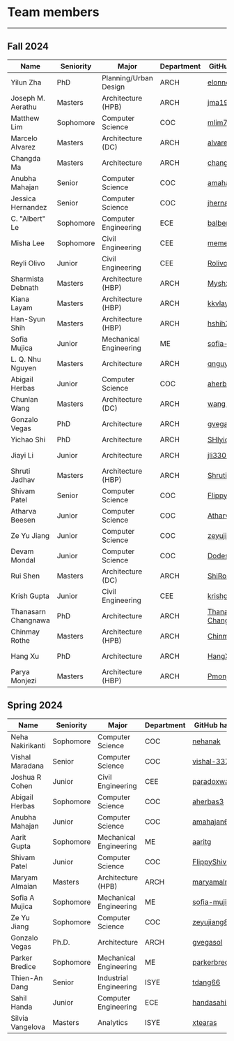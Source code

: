  <!-- Additional styles for landing page -->
  <style>
    /* Application header should be static for the landing page */
    .md-header {
      position: initial;
    }
    /* Hide navigation */
    @media screen and (min-width: 76.25em) {
      .md-sidebar--primary {
        display: none;
      }
    }
</style>

# Team members

---

## Fall 2024

| Name                  | Seniority | Major                  | Department | GitHub Handle                                                 | Topic Area                                             |
| --------------------- | --------- | ---------------------- | ---------- | ------------------------------------------------------------- | ------------------------------------------------------ |
| Yilun Zha             | PhD       | Planning/Urban Design  | ARCH       | [elonncha](https://github.com/elonncha)                       | [Mobility-PEI](/24fa-mobility-pei)                     |
| Joseph M. Aerathu     | Masters   | Architecture (HPB)     | ARCH       | [jma1999](https://github.com/jma1999)                         | [Energy-In-Buildings-Com](/24fa-energyinbuildings-com) |
| Matthew Lim           | Sophomore | Computer Science       | COC        | [mlim70](https://github.com/mlim70)                           | [MPONC](/24fa-mponc)                                   |
| Marcelo Alvarez       | Masters   | Architecture (DC)      | ARCH       | [alvarezdmarch](https://github.com/alvarezdmarch)             | [Microclimate-UMCF](/24fa-microclimate-umcf)           |
| Changda Ma            | Masters   | Architecture           | ARCH       | [changdama](https://github.com/changdama)                     | [Neuroarchitecture](/24fa-neuroarchitecture)           |
| Anubha Mahajan        | Senior    | Computer Science       | COC        | [amahajan68](https://github.com/amahajan68)                   | [Energy-In-Buildings-Com](/24fa-energyinbuildings-com) |
| Jessica Hernandez     | Senior    | Computer Science       | COC        | [jhernandez312](https://github.com/jhernandez312)             | [Energy-In-Buildings-Com](/24fa-energyinbuildings-com) |
| C. "Albert" Le        | Sophomore | Computer Engineering   | ECE        | [balbertle](https://github.com/balbertle)                     | [Mobility-PEI](/24fa-mobility-pei)                     |
| Misha Lee             | Sophomore | Civil Engineering      | CEE        | [memesha](https://github.com/memesha)                         | [Neuroarchitecture](/24fa-neuroarchitecture)           |
| Reyli Olivo           | Junior    | Civil Engineering      | CEE        | [Rolivo05](https://github.com/Rolivo05)                       | [MPONC](/24fa-mponc)                                   |
| Sharmista Debnath     | Masters   | Architecture (HBP)     | ARCH       | [Myshx](https://github.com/Myshx)                             | [Energy-In-Buildings-Res](/24fa-energyinbuildings-res) |
| Kiana Layam           | Masters   | Architecture (HBP)     | ARCH       | [kkvlayam](https://github.com/kkvlayam)                       | [Energy-In-Buildings-Res](/24fa-energyinbuildings-res) |
| Han-Syun Shih         | Masters   | Architecture (HBP)     | ARCH       | [hshih38](https://github.com/hshih38)                         | [Energy-In-Buildings-Com](/24fa-energyinbuildings-com) |
| Sofia Mujica          | Junior    | Mechanical Engineering | ME         | [sofia-mujica](https://github.com/sofia-mujica)               | [Microclimate-UWG](/24fa-microclimate-uwg)             |
| L. Q. Nhu Nguyen      | Masters   | Architecture           | ARCH       | [qnguyen322](https://github.com/qnguyen322)                   | [Neuroarchitecture](/24fa-neuroarchitecture)           |
| Abigail Herbas        | Junior    | Computer Science       | COC        | [aherbas3](https://github.com/aherbas3)                       | [Microclimate-UWG](/24fa-microclimate-uwg)             |
| Chunlan Wang          | Masters   | Architecture (DC)      | ARCH       | [wang-123-xi](https://github.com/wang-123-xi)                 | [Mobility-PEI](/24fa-mobility-pei)                     |
| Gonzalo Vegas         | PhD       | Architecture           | ARCH       | [gvegasol](https://github.com/gvegasol)                       | [Microclimate-UMCF](/24fa-microclimate-umcf)           |
| Yichao Shi            | PhD       | Architecture           | ARCH       | [SHIyichao98](https://github.com/SHIyichao98)                 | [Mobility-PEI](/24fa-mobility-pei)                     |
| Jiayi Li              | Junior    | Architecture           | ARCH       | [jli3307](https://github.com/jli3307)                         | [Energy-In-Buildings-Res](/24fa-energyinbuildings-res) |
| Shruti Jadhav         | Masters   | Architecture (HBP)     | ARCH       | [ShrutiJadhav27](https://github.com/ShrutiJadhav27)           | [Microclimate-UMCF](/24fa-microclimate-umcf)           |
| Shivam Patel          | Senior    | Computer Science       | COC        | [FlippyShivam](https://github.com/FlippyShivam)               | [Energy-In-Buildings-Res](/24fa-energyinbuildings-res) |
| Atharva Beesen        | Junior    | Computer Science       | COC        | [AtharvaBeesen](https://github.com/AtharvaBeesen)             | [Mobility-PEI](/24fa-mobility-pei)                     |
| Ze Yu Jiang           | Junior    | Computer Science       | COC        | [zeyujiang8800](https://github.com/zeyujiang8800)             | [Microclimate-UWG](/24fa-microclimate-uwg)             |
| Devam Mondal          | Junior    | Computer Science       | COC        | [Dodesimo](https://github.com/Dodesimo)                       | [MPONC](/24fa-mponc)                                   |
| Rui Shen              | Masters   | Architecture (DC)      | ARCH       | [ShiRo-25](https://github.com/ShiRo-25)                       | [Microclimate-UMCF](/24fa-microclimate-umcf)           |
| Krish Gupta           | Junior    | Civil Engineering      | CEE        | [krishgupta-CE](https://github.com/krishgupta-CE)             | [Microclimate-UWG](/24fa-microclimate-uwg)             |
| Thanasarn Changnawa   | PhD       | Architecture           | ARCH       | [Thanasarn-Changnawa](https://github.com/Thanasarn-Changnawa) | [Microclimate-UWG](/24fa-microclimate-uwg)             |
| Chinmay Rothe         | Masters   | Architecture (HPB)     | ARCH       | [ChinmayR5](https://github.com/ChinmayR5)                     | [Microclimate-UMCF](/24fa-microclimate-umcf)           |
| Hang Xu               | PhD       | Architecture           | ARCH       | [HangXXXu](https://github.com/HangXXXu)                       | [Energy-In-Buildings](/projects/24fa/)                 |
| Parya Monjezi         | Masters   | Architecture  (HBP)    | ARCH       | [Pmonjezi3](https://github.com/Pmonjezi3)                     | [Neuroarchitecture](/24fa-neuroarchitecture)           |

## Spring 2024

| Name             | Seniority | Major                  | Department | GitHub handle                                       | Topic Area                                        |
| ---------------- | --------- | ---------------------- | ---------- | ------------------------------------------------- | ------------------------------------------------- |
| Neha Nakirikanti | Sophomore | Computer Science       | COC        | [nehanak](https://github.com/nehanak)             | [Mobility-1](/24sp-mobility-1)                    |
| Vishal Maradana  | Senior    | Computer Science       | COC        | [vishal-337](https://github.com/vishal-337)       | [Mobility-1](/24sp-mobility-1)                    |
| Joshua R Cohen   | Junior    | Civil Engineering      | CEE        | [paradoxwalk](https://github.com/paradoxwalk)     | [Mobility-1](/24sp-mobility-1)                    |
| Abigail Herbas   | Sophomore | Computer Science       | COC        | [aherbas3](https://github.com/aherbas3)           | [Energy-In-Buildings](/24sp-energyinbuildings)    |
| Anubha Mahajan   | Junior    | Computer Science       | COC        | [amahajan68](https://github.com/amahajan68)       | [Energy-In-Buildings](/24sp-energyinbuildings)    |
| Aarit Gupta      | Sophomore | Mechanical Engineering | ME         | [aaritg](https://github.com/aaritg)               | [Energy-In-Buildings](/24sp-energyinbuildings)    |
| Shivam Patel     | Junior    | Computer Science       | COC        | [FlippyShivam](https://github.com/FlippyShivam)   | [Energy-In-Buildings](/24sp-energyinbuildings)    |
| Maryam Almaian   | Masters   | Architecture (HPB)     | ARCH       | [maryamalmaian](https://github.com/maryamalmaian) | [Microclimate](/24sp-microclimate)                |
| Sofia A Mujica   | Sophomore | Mechanical Engineering | ME         | [sofia-mujica](https://github.com/sofia-mujica)   | [Microclimate](/24sp-microclimate)                |
| Ze Yu Jiang      | Sophomore | Computer Science       | COC        | [zeyujiang8800](https://github.com/zeyujiang8800) | [Microclimate](/24sp-microclimate)                |
| Gonzalo Vegas    | Ph.D.     | Architecture           | ARCH       | [gvegasol](https://github.com/gvegasol)           | [Mobility-2](/24sp-mobility-2)                    |
| Parker Bredice   | Sophomore | Mechanical Engineering | ME         | [parkerbredice](https://github.com/parkerbredice) | [Mobility-2](/24sp-mobility-2)                    |
| Thien-An Dang    | Senior    | Industrial Engineering | ISYE       | [tdang66](https://github.com/tdang66)             | [Mobility-2](/24sp-mobility-2)                    |
| Sahil Handa      | Junior    | Computer Engineering   | ECE        | [handasahil](https://github.com/handasahil)       | [Mobility-2](/24sp-mobility-2)                    |
| Silvia Vangelova | Masters   | Analytics                   | ISYE       | [xtearas](https://github.com/xtearas)          | [Sp24](https://vip-smur.github.io/projects/24sp/) |
